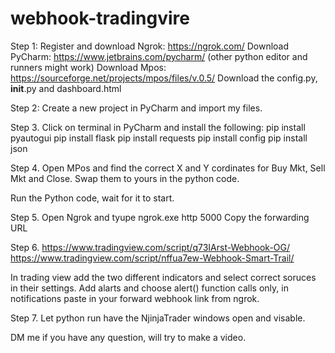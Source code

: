 # webhook-tradingvire

Step 1:
Register and download Ngrok: https://ngrok.com/
Download PyCharm: https://www.jetbrains.com/pycharm/ (other python editor and runners might work)
Download Mpos: https://sourceforge.net/projects/mpos/files/v.0.5/
Download the config.py, __init__.py and dashboard.html

Step 2:
Create a new project in PyCharm and import my files.

Step 3.
Click on terminal in PyCharm and install the following:
pip install pyautogui
pip install flask
pip install requests
pip install config
pip install json

Step 4.
Open MPos and find the correct X and Y cordinates for Buy Mkt, Sell Mkt and Close. 
Swap them to yours in the python code.

Run the Python code, wait for it to start. 

Step 5. 
Open Ngrok and tyupe ngrok.exe http 5000
Copy the forwarding URL

Step 6. 
https://www.tradingview.com/script/q73IArst-Webhook-OG/
https://www.tradingview.com/script/nffua7ew-Webhook-Smart-Trail/

In trading view add the two different indicators and select correct soruces in their settings.
Add alarts and choose alert() function calls only, in notifications paste in your forward webhook link from ngrok.

Step 7.
Let python run have the NjinjaTrader windows open and visable.

DM me if you have any question, will try to make a video. 
